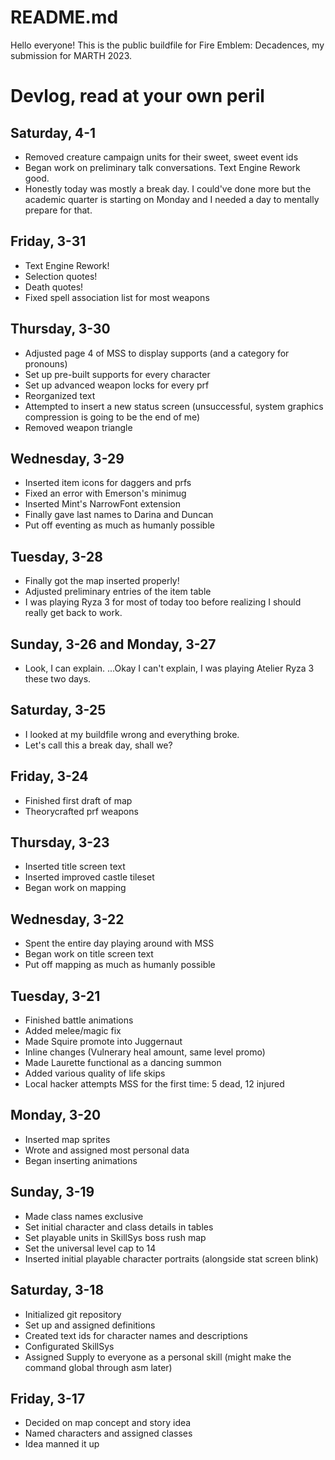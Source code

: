 # README.md

Hello everyone! This is the public buildfile for Fire Emblem: Decadences, my submission for MARTH 2023.

# Devlog, read at your own peril

## Saturday, 4-1
- Removed creature campaign units for their sweet, sweet event ids
- Began work on preliminary talk conversations. Text Engine Rework good.
- Honestly today was mostly a break day. I could've done more but the academic quarter is starting on Monday and I needed a day to mentally prepare for that.

## Friday, 3-31
- Text Engine Rework!
- Selection quotes!
- Death quotes!
- Fixed spell association list for most weapons

## Thursday, 3-30
- Adjusted page 4 of MSS to display supports (and a category for pronouns)
- Set up pre-built supports for every character
- Set up advanced weapon locks for every prf
- Reorganized text
- Attempted to insert a new status screen (unsuccessful, system graphics compression is going to be the end of me)
- Removed weapon triangle

## Wednesday, 3-29
- Inserted item icons for daggers and prfs
- Fixed an error with Emerson's minimug
- Inserted Mint's NarrowFont extension
- Finally gave last names to Darina and Duncan
- Put off eventing as much as humanly possible

## Tuesday, 3-28
- Finally got the map inserted properly!
- Adjusted preliminary entries of the item table
- I was playing Ryza 3 for most of today too before realizing I should really get back to work.

## Sunday, 3-26 and Monday, 3-27
- Look, I can explain. ...Okay I can't explain, I was playing Atelier Ryza 3 these two days.

## Saturday, 3-25
- I looked at my buildfile wrong and everything broke.
- Let's call this a break day, shall we?

## Friday, 3-24
- Finished first draft of map
- Theorycrafted prf weapons

## Thursday, 3-23
- Inserted title screen text
- Inserted improved castle tileset
- Began work on mapping

## Wednesday, 3-22
- Spent the entire day playing around with MSS
- Began work on title screen text
- Put off mapping as much as humanly possible

## Tuesday, 3-21
- Finished battle animations
- Added melee/magic fix
- Made Squire promote into Juggernaut
- Inline changes (Vulnerary heal amount, same level promo)
- Made Laurette functional as a dancing summon
- Added various quality of life skips
- Local hacker attempts MSS for the first time: 5 dead, 12 injured

## Monday, 3-20
- Inserted map sprites
- Wrote and assigned most personal data
- Began inserting animations

## Sunday, 3-19
- Made class names exclusive
- Set initial character and class details in tables
- Set playable units in SkillSys boss rush map
- Set the universal level cap to 14
- Inserted initial playable character portraits (alongside stat screen blink)

## Saturday, 3-18
- Initialized git repository
- Set up and assigned definitions
- Created text ids for character names and descriptions
- Configurated SkillSys
- Assigned Supply to everyone as a personal skill (might make the command global through asm later)

## Friday, 3-17
- Decided on map concept and story idea
- Named characters and assigned classes
- Idea manned it up